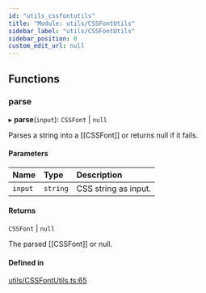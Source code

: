 ```yaml
---
id: "utils_cssfontutils"
title: "Module: utils/CSSFontUtils"
sidebar_label: "utils/CSSFontUtils"
sidebar_position: 0
custom_edit_url: null
---
```


## Functions

### parse

▸ **parse**(`input`): `CSSFont` \| ``null``

Parses a string into a [[CSSFont]] or returns null if it fails.

#### Parameters

| Name | Type | Description |
| :------ | :------ | :------ |
| `input` | `string` | CSS string as input. |

#### Returns

`CSSFont` \| ``null``

The parsed [[CSSFont]] or null.

#### Defined in

[utils/CSSFontUtils.ts:65](https://github.com/pytorch/live/blob/4306bd7/react-native-pytorch-core/src/utils/CSSFontUtils.ts#L65)
